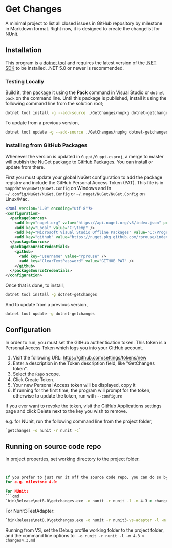# Get Changes

A minimal project to list all closed issues in GitHub repository by milestone in Markdown format. Right now, it is designed to create the changelist for NUnit.

## Installation

This program is a [dotnet tool](https://docs.microsoft.com/en-us/dotnet/core/tools/global-tools) and requires the latest version of
the [.NET SDK](https://dotnet.microsoft.com/download) to be installed. .NET 5.0 or newer is recommended.

### Testing Locally

Build it, then package it using the **Pack** command in Visual Studio or `dotnet pack`
on the command line. Until this package is published, install it using the following
command line from the solution root;

```sh
dotnet tool install -g --add-source ./GetChanges/nupkg dotnet-getchanges
```

To update from a previous version,

```sh
dotnet tool update -g --add-source ./GetChanges/nupkg dotnet-getchanges
```

### Installing from GitHub Packages

Whenever the version is updated in `Guppi/Guppi.csproj`, a merge to master will publish the NuGet package
to [GitHub Packages](https://github.com/rprouse?tab=packages). You can install or update from there.

First you must update your global NuGet configuration to add the package registry and include the GitHub Personal
Access Token (PAT). This file is in `%appdata%\NuGet\NuGet.Config` on Windows and in `~/.config/NuGet/NuGet.Config`
or `~/.nuget/NuGet/NuGet.Config` on Linux/Mac.

```xml
<?xml version="1.0" encoding="utf-8"?>
<configuration>
  <packageSources>
    <add key="nuget.org" value="https://api.nuget.org/v3/index.json" protocolVersion="3" />
    <add key="Local" value="C:\temp" />
    <add key="Microsoft Visual Studio Offline Packages" value="C:\Program Files (x86)\Microsoft SDKs\NuGetPackages\" />
    <add key="github" value="https://nuget.pkg.github.com/rprouse/index.json" />
  </packageSources>
  <packageSourceCredentials>
    <github>
      <add key="Username" value="rprouse" />
      <add key="ClearTextPassword" value="GITHUB_PAT" />
    </github>
  </packageSourceCredentials>
</configuration>
```

Once that is done, to install,

```sh
dotnet tool install -g dotnet-getchanges
```

And to update from a previous version,

```sh
dotnet tool update -g dotnet-getchanges
```

## Configuration ##

In order to run, you must set the GitHub authentication token. This token is a Personal Access Token which logs you into your GitHub account.

1. Visit the following URL: https://github.com/settings/tokens/new
2. Enter a description in the Token description field, like "GetChanges token".
3. Select the `Repo` scope.
4. Click Create Token.
5. Your new Personal Access token will be displayed, copy it
6. If running for the first time, the program will prompt for the token, otherwise to update the token, run with `--configure`

If you ever want to revoke the token, visit the GitHub Applications settings page and click Delete next to the key you wish to remove.

e.g. for NUnit, run the following command line from the project folder,
```cmd
`getchanges -o nunit -r nunit -c`
```


## Running on source code repo

In project properties, set working directory to the project folder. 
```cmd


If you prefer to just run it off the source code repo, you can do so by cloning the repo and running the following command line from the project folder,
for e.g. milestone 4.0:

For NUnit:
```cmd
`bin\Release\net8.0\getchanges.exe -o nunit -r nunit -l -m 4.3 > changes4.3.md`
```

For Nunit3TestAdapter:
```cmd
`bin\Release\net8.0\getchanges.exe -o nunit -r nunit3-vs-adapter -l -m 4.6 > nunit3-vs-adapter.changes4.6.md`
```

Running from VS, set the Debug profile working folder to the project folder, and the command line options to ` -o nunit -r nunit -l -m 4.3 > changes4.3.md`


